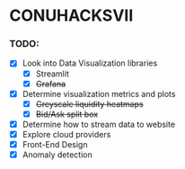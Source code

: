 # CONUHACKSVII

### TODO:

- [X] Look into Data Visualization libraries
  - [X] Streamlit
  - [X] ~~Grafana~~
- [X] Determine visualization metrics and plots
  - [X] ~~Greyscale liquidity heatmaps~~
  - [X] ~~Bid/Ask split box~~
- [X] Determine how to stream data to website
- [X] Explore cloud providers
- [X] Front-End Design
- [X] Anomaly detection

